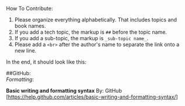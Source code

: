 How To Contribute:

1. Please organize everything alphabetically. That includes topics and book names.
2. If you add a tech topic, the markup is `##` before the topic name.
3. If you add a sub-topic, the markup is `_sub-topic name_`.
4. Please add a `<br>` after the author's name to separate the link onto a new line.

In the end, it should look like this:

##GitHub:<br>
_Formatting_:<br>

**Basic writing and formatting syntax**
By: GitHub<br>
[https://help.github.com/articles/basic-writing-and-formatting-syntax/]
